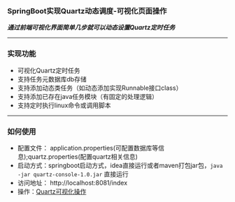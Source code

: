 ### SpringBoot实现Quartz动态调度-可视化页面操作
  
***通过前端可视化界面简单几步就可以动态设置Quartz定时任务***

------------



### 实现功能
- 	可视化Quartz定时任务
-   支持任务元数据库db存储
-   支持添加动态类任务（如动态添加实现Runnable接口class）
-   支持添加已存在java任务模块（有固定的处理逻辑）
-   支持定时执行linux命令或调用脚本

------------



### 如何使用   
     
- 配置文件： application.properties(可配置数据库等信息);quartz.properties(配置quartz相关信息)   
- 启动方式：springboot启动方式，idea直接运行或者maven打包jar包，```java -jar quartz-console-1.0.jar``` 直接运行
- 访问地址： http://localhost:8081/index
- 操作：[Quartz可视化操作](http://htmlpreview.github.io/?https://github.com/chenerzhu/quartz-console/blob/master/src/main/resources/example/index.html "Quartz可视化操作")
